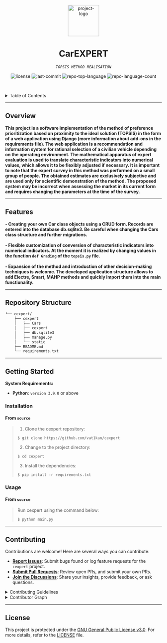 <p align="center">
  <img src="https://camo.githubusercontent.com/b69e8363f2480666b3c0a5a472a60137ed93aea1a8e83513c5b615d107a9423b/68747470733a2f2f696d672e69636f6e73382e636f6d2f3f73697a653d3531322669643d353534393426666f726d61743d706e67" width="100" alt="project-logo">
</p>
<p align="center">
    <h1 align="center">CarEXPERT</h1>
</p>
<p align="center">
    <em><code>TOPSIS METHOD REALISATION</code></em>
</p>
<p align="center">
	<img src="https://img.shields.io/github/license/vat1kan/cexpert?style=default&logo=opensourceinitiative&logoColor=white&color=0080ff" alt="license">
	<img src="https://img.shields.io/github/last-commit/vat1kan/cexpert?style=default&logo=git&logoColor=white&color=0080ff" alt="last-commit">
	<img src="https://img.shields.io/github/languages/top/vat1kan/cexpert?style=default&color=0080ff" alt="repo-top-language">
	<img src="https://img.shields.io/github/languages/count/vat1kan/cexpert?style=default&color=0080ff" alt="repo-language-count">
<p>
<p align="center">
	<!-- default option, no dependency badges. -->
</p>

<br><!-- TABLE OF CONTENTS -->
<details>
  <summary>Table of Contents</summary><br>

- [ Overview](#-overview)
- [ Features](#-features)
- [ Repository Structure](#-repository-structure)
- [ Getting Started](#-getting-started)
  - [ Installation](#-installation)
  - [ Usage](#-usage)
- [ Contributing](#-contributing)
- [ License](#-license)
</details>
<hr>

##  Overview

<b>This project is a software implementation of the method of preference prioritization based on proximity to the ideal solution (TOPSIS) in the form of a web application using Django (more information about add-ons in the requirements file). The web application is a recommendation and information system for rational selection of a civilian vehicle depending on the operating environment.
The mathematical apparatus of expert evaluation is used to translate characteristic indicators into numerical values, which allows it to be flexibly adjusted if necessary. It is important to note that the expert survey in this method was performed on a small group of people. The obtained estimates are exclusively subjective and are used only for scientific demonstration of the method. The proposed system may be incorrect when assessing the market in its current form and requires changing the parameters at the time of the survey.</b>

---

##  Features

<b>- Creating your own Car class objects using a CRUD form. Records are entered into the database db.sqlite3. Be careful when changing the Cars class structure and further migrations.</b> <br><br>
<b>- Flexible customization of conversion of characteristic indicators into numerical indicators. At the moment it is realized by changing values in the function <code>def Grading</code> of the <code>topsis.py</code> file.</b><br><br>
<b>- Expansion of the method and introduction of other decision-making techniques is welcome. The developed application structure allows to add Electre, Smart, MAHP methods and quickly import them into the main functionality.</b>


---

##  Repository Structure

```sh
└── cexpert/
    ├── cexpert
    │   ├── Cars
    │   ├── cexpert
    │   ├── db.sqlite3
    │   ├── manage.py
    │   └── static
    ├── README.md
    └── requirements.txt
```

---

##  Getting Started

**System Requirements:**

* **Python**: `version 3.9.0` or above

###  Installation

<h4>From <code>source</code></h4>

> 1. Clone the cexpert repository:
>
> ```console
> $ git clone https://github.com/vat1kan/cexpert
> ```
>
> 2. Change to the project directory:
> ```console
> $ cd cexpert
> ```
>
> 3. Install the dependencies:
> ```console
> $ pip install -r requirements.txt
> ```

###  Usage

<h4>From <code>source</code></h4>

> Run cexpert using the command below:
> ```console
> $ python main.py
> ```

---

##  Contributing

Contributions are welcome! Here are several ways you can contribute:

- **[Report Issues](https://github.com/vat1kan/cexpert/issues)**: Submit bugs found or log feature requests for the `cexpert` project.
- **[Submit Pull Requests](https://github.com/vat1kan/cexpert/blob/main/CONTRIBUTING.md)**: Review open PRs, and submit your own PRs.
- **[Join the Discussions](https://github.com/vat1kan/cexpert/discussions)**: Share your insights, provide feedback, or ask questions.

<details closed>
<summary>Contributing Guidelines</summary>

1. **Fork the Repository**: Start by forking the project repository to your github account.
2. **Clone Locally**: Clone the forked repository to your local machine using a git client.
   ```sh
   git clone https://github.com/vat1kan/cexpert
   ```
3. **Create a New Branch**: Always work on a new branch, giving it a descriptive name.
   ```sh
   git checkout -b new-feature-x
   ```
4. **Make Your Changes**: Develop and test your changes locally.
5. **Commit Your Changes**: Commit with a clear message describing your updates.
   ```sh
   git commit -m 'Implemented new feature x.'
   ```
6. **Push to github**: Push the changes to your forked repository.
   ```sh
   git push origin new-feature-x
   ```
7. **Submit a Pull Request**: Create a PR against the original project repository. Clearly describe the changes and their motivations.
8. **Review**: Once your PR is reviewed and approved, it will be merged into the main branch. Congratulations on your contribution!
</details>

<details closed>
<summary>Contributor Graph</summary>
<br>
<p align="center">
   <a href="https://github.com{/vat1kan/cexpert/}graphs/contributors">
      <img src="https://contrib.rocks/image?repo=vat1kan/cexpert">
   </a>
</p>
</details>

---

##  License

This project is protected under the [GNU General Public License v3.0](https://choosealicense.com/licenses/gpl-3.0/). For more details, refer to the [LICENSE](https://choosealicense.com/licenses/gpl-3.0/) file.
